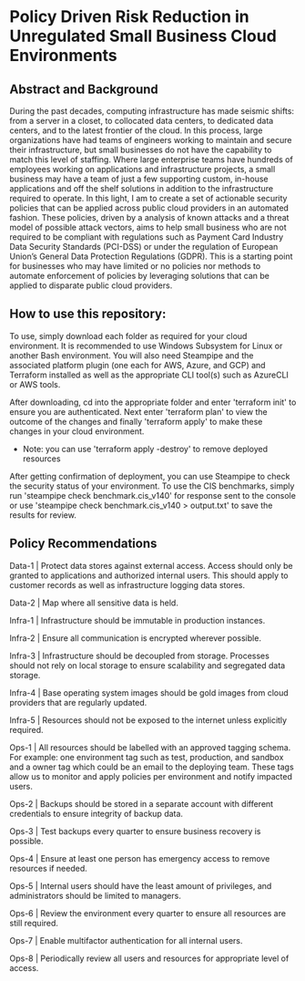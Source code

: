 # Policy Driven Risk Reduction in Unregulated Small Business Cloud Environments

## Abstract and Background
During the past decades, computing infrastructure has made seismic shifts: from a server in a closet, to collocated data centers, to dedicated data centers, and to the latest frontier of the cloud. In this process, large organizations have had teams of engineers working to maintain and secure their infrastructure, but small businesses do not have the capability to match this level of staffing. Where large enterprise teams have hundreds of employees working on applications and infrastructure projects, a small business may have a team of just a few supporting custom, in-house applications and off the shelf solutions in addition to the infrastructure required to operate. In this light, I am to create a set of actionable security policies that can be applied across public cloud providers in an automated fashion. These policies, driven by a analysis of known attacks and a threat model of possible attack vectors, aims to help small business who are not required to be compliant with regulations such as Payment Card Industry Data Security Standards (PCI-DSS) or under the regulation of European Union’s General Data Protection Regulations (GDPR). This is a starting point for businesses who may have limited or no policies nor methods to automate enforcement of policies by leveraging solutions that can be applied to disparate public cloud providers.

## How to use this repository:

To use, simply download each folder as required for your cloud environment. It is recommended to use Windows Subsystem for Linux or another Bash environment.
You will also need Steampipe and the associated platform plugin (one each for AWS, Azure, and GCP) and Terraform installed as well as the appropriate CLI tool(s) such as AzureCLI or AWS tools.
<br />

After downloading, cd into the appropriate folder and enter 'terraform init' to ensure you are authenticated.
Next enter 'terraform plan' to view the outcome of the changes and finally 'terraform apply' to make these changes in your cloud environment.
<br />

* Note: you can use 'terraform apply -destroy' to remove deployed resources

After getting confirmation of deployment, you can use Steampipe to check the security status of your environment.
To use the CIS benchmarks, simply run 'steampipe check benchmark.cis_v140' for response sent to the console or use 'steampipe check benchmark.cis_v140 > output.txt' to save the results for review. 


## Policy Recommendations


Data-1 | Protect data stores against external access. Access should only be granted to applications and authorized internal users. This should apply to customer records as well as infrastructure logging data stores.

Data-2 | Map where all sensitive data is held.

Infra-1 | Infrastructure should be immutable in production instances.

Infra-2 | Ensure all communication is encrypted wherever possible.

Infra-3 | Infrastructure should be decoupled from storage. Processes should not rely on local storage to ensure scalability and segregated data storage.

Infra-4 | Base operating system images should be gold images from cloud providers that are regularly updated.

Infra-5 | Resources should not be exposed to the internet unless explicitly required.

Ops-1 | All resources should be labelled with an approved tagging schema. For example: one environment tag such as test, production, and sandbox and a owner tag which could be 
an email to the deploying team. These tags allow us to monitor and apply policies per environment and notify impacted users.

Ops-2 | Backups should be stored in a separate account with different credentials to ensure integrity of backup data.

Ops-3 | Test backups every quarter to ensure business recovery is possible.

Ops-4 | Ensure at least one person has emergency access to remove resources if needed.

Ops-5 | Internal users should have the least amount of privileges, and administrators should be limited to managers.

Ops-6 | Review the environment every quarter to ensure all resources are still required.

Ops-7 | Enable multifactor authentication for all internal users.

Ops-8 | Periodically review all users and resources for appropriate level of access.
